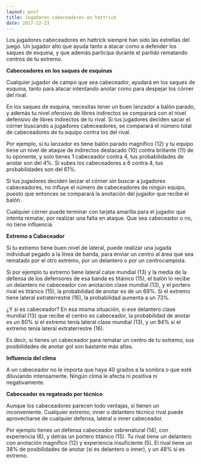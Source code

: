 ```yaml
---
layout: post
title: Jugadores cabeceadores en hattrick
date: 2017-12-23
---
```


Los jugadores cabeceadores en hattrick siempre han sido las estrellas del juego. Un jugador alto que ayuda tanto a atacar como a defender los saques de esquina, y que además participa durante el partido rematando centros de tu extremo.

**Cabeceadores en los saques de esquinas**

Cualquier jugador de campo que sea cabeceador, ayudará en los saques de esquina, tanto para atacar intentando anotar como para despejar los córner del rival.

En los saques de esquina, necesitas tener un buen lanzador a balón parado, y además tu nivel ofensivo de libres indirectos se comparará con el nivel defensivo de libres indirectos de tu rival. Si tus jugadores deciden sacar el córner buscando a jugadores cabeceadores, se comparará el número total de cabeceadores de tu equipo contra los del rival.

Por ejemplo, si tu lanzador es tiene balón parado magnífico (12) y tu equipo tiene un nivel de ataque de indirectos destacado (10) contra brillante (11) de tu oponente, y solo tienes 1 cabeceador contra 4, tus probabilidades de anotar son del 4%. Si subes los cabeceadores a 6 contra 4, tus probabilidades son del 61%.

Si tus jugadores deciden lanzar el córner sin buscar a jugadores cabeceadores, no influye el número de cabeceadores de ningún equipo, puesto que entonces se comparará la anotación del jugador que recibe el balón.

Cualquier córner puede terminar con tarjeta amarilla para el jugador que intenta rematar, por realizar una falta en ataque. Que sea cabeceador o no, no tiene influencia.

**Extremo a Cabeceador**

Si tu extremo tiene buen nivel de lateral, puede realizar una jugada individual pegado a la línea de banda, para enviar un centro al área que sea rematado por el otro extremo, por un delantero o por un centrocampista.

Si por ejemplo tu extremo tiene lateral calse mundial (13) y la media de la defensa de los defensores de esa banda es titánico (15), el balón lo recibe un delantero no cabeceador con anotación clase mundial (13), y el portero rival es titánico (15), la probabilidad de anotar es de un 69%. Si el extremo tiene lateral extraterrestre (16), la probabilidad aumenta a un 73%.

¿Y si es cabeceador? En esa misma situación, si ese delantero clase mundial (13) que recibe el centro es cabeceador, la probabilidad de anotar es un 80% si el extremo tenía lateral clase mundial (13), y un 84% si el extremo tenía lateral extraterrestre (16).

Es decir, si tienes un cabeceador para rematar un centro de tu extremo, sus posibilidades de anotar gol son bastante más altas.

**Influencia del clima**

A un cabeceador no le importa que haya 40 grados a la sombra o que esté diluviando intensamente. Ningún clima le afecta ni positiva ni negativamente.

**Cabeceador es regateado por técnico**

Aunque los cabeceadores parecen todo ventajas, sí tienen un inconveniente. Cualquier extremo, inner o delantero técnico rival puede aprovecharse de cualquier defensa, lateral o inner cabeceador.

Por ejemplo tienes un defensa cabeceador sobrenatural (14), con experiencia (6), y detrás un portero titánico (15). Tu rival tiene un delantero con anotación magnífico (12) y experiencia insuficiente (5). El rival tiene un 38% de posibilidades de anotar (si es delantero o inner), y un 48% si es extremo.
